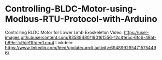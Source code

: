 # Controlling-BLDC-Motor-using-Modbus-RTU-Protocol-with-Arduino
Controlling BLDC Motor for Lower Limb Exoskeleton
Video:
https://user-images.githubusercontent.com/83589480/190161556-12c81e5c-6fc6-48af-b89e-fc9de110dee1.mp4
 Linkdein:
https://www.linkedin.com/feed/update/urn:li:activity:6948992954715754496/
